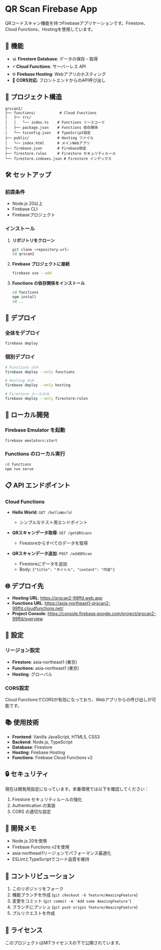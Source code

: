 # QR Scan Firebase App

QRコードスキャン機能を持つFirebaseアプリケーションです。Firestore、Cloud Functions、Hostingを使用しています。

## 🚀 機能

- 📊 **Firestore Database**: データの保存・取得
- ⚡ **Cloud Functions**: サーバーレス API
- 🌐 **Firebase Hosting**: Webアプリのホスティング
- 🔐 **CORS対応**: フロントエンドからのAPI呼び出し

## 📁 プロジェクト構造

```
qrscan2/
├── functions/           # Cloud Functions
│   ├── src/
│   │   └── index.ts    # Functions ソースコード
│   ├── package.json    # Functions 依存関係
│   └── tsconfig.json   # TypeScript設定
├── public/             # Hosting ファイル
│   └── index.html      # メインWebアプリ
├── firebase.json       # Firebase設定
├── firestore.rules     # Firestore セキュリティルール
└── firestore.indexes.json # Firestore インデックス
```

## 🛠️ セットアップ

### 前提条件

- Node.js 20以上
- Firebase CLI
- Firebaseプロジェクト

### インストール

1. **リポジトリをクローン**
   ```bash
   git clone <repository-url>
   cd qrscan2
   ```

2. **Firebase プロジェクトに接続**
   ```bash
   firebase use --add
   ```

3. **Functions の依存関係をインストール**
   ```bash
   cd functions
   npm install
   cd ..
   ```

## 🚀 デプロイ

### 全体をデプロイ
```bash
firebase deploy
```

### 個別デプロイ
```bash
# Functions のみ
firebase deploy --only functions

# Hosting のみ
firebase deploy --only hosting

# Firestore ルールのみ
firebase deploy --only firestore:rules
```

## 🧪 ローカル開発

### Firebase Emulator を起動
```bash
firebase emulators:start
```

### Functions のローカル実行
```bash
cd functions
npm run serve
```

## 📋 API エンドポイント

### Cloud Functions

- **Hello World**: `GET /helloWorld`
  - シンプルなテスト用エンドポイント

- **QRスキャンデータ取得**: `GET /getQRScans`
  - Firestoreからすべてのデータを取得

- **QRスキャンデータ追加**: `POST /addQRScan`
  - Firestoreにデータを追加
  - Body: `{"title": "タイトル", "content": "内容"}`

## 🌐 デプロイ先

- **Hosting URL**: https://qrscan2-99ffd.web.app
- **Functions URL**: https://asia-northeast1-qrscan2-99ffd.cloudfunctions.net/
- **Project Console**: https://console.firebase.google.com/project/qrscan2-99ffd/overview

## 🔧 設定

### リージョン設定
- **Firestore**: asia-northeast1 (東京)
- **Functions**: asia-northeast1 (東京)
- **Hosting**: グローバル

### CORS設定
Cloud FunctionsでCORSが有効になっており、Webアプリからの呼び出しが可能です。

## 📚 使用技術

- **Frontend**: Vanilla JavaScript, HTML5, CSS3
- **Backend**: Node.js, TypeScript
- **Database**: Firestore
- **Hosting**: Firebase Hosting
- **Functions**: Firebase Cloud Functions v2

## 🔒 セキュリティ

現在は開発用設定になっています。本番環境では以下を確認してください：

1. Firestore セキュリティルールの強化
2. Authentication の実装
3. CORS の適切な設定

## 📝 開発メモ

- Node.js 20を使用
- Firebase Functions v2を使用
- asia-northeast1リージョンでパフォーマンス最適化
- ESLintとTypeScriptでコード品質を維持

## 🤝 コントリビューション

1. このリポジトリをフォーク
2. 機能ブランチを作成 (`git checkout -b feature/AmazingFeature`)
3. 変更をコミット (`git commit -m 'Add some AmazingFeature'`)
4. ブランチにプッシュ (`git push origin feature/AmazingFeature`)
5. プルリクエストを作成

## 📄 ライセンス

このプロジェクトはMITライセンスの下で公開されています。
